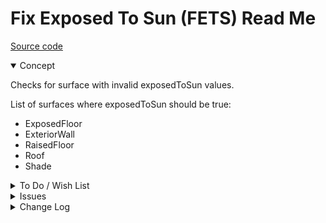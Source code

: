 # Fix Exposed To Sun (FETS) Read Me

[Source code]( https://github.com/ladybug-tools/spider-gbxml-tools/blob/master/spider-gbxml-viewer/v-0-17-01/js-fixer/fets-fix-exposed-to-sun/fets-fix-exposed-to-sun.js )

<details open >

<summary>Concept</summary>

Checks for surface with invalid exposedToSun values.

List of surfaces where exposedToSun should be true:

* ExposedFloor
* ExteriorWall
* RaisedFloor
* Roof
* Shade

</details>

<details>

<summary>To Do / Wish List</summary>

* 2019-05-21 ~ Display running total of fixes completed

</details>

<details>

<summary>Issues</summary>



</details>

<details>

<summary>Change Log</summary>

### 2019-07-23 ~ Theo

FETS 0.17.00-0fets

* R - FETS.js: Cleanup

### 2019-05-21 ~ Theo

* C - FETS: Update readme
* F - FETS: Add summary highlight
* F - FETS: Pass through jsHint
* F - FETS: Fix not able to complete fix bug

Dealt with

* 2019-05-17 ~ May have issues if over a hundred or so surfaces to fix.


### 2019-05-16 ~ Theo

* C - FETS: Add readme and button
* F - FETS: Add fix single surface and view edits
* F - FETS: Simplify fix all

### 2019-05-15 ~ Theo

* F - First commit

</details>